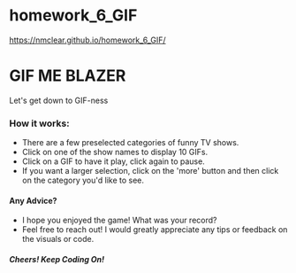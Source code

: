 # homework_6_GIF
https://nmclear.github.io/homework_6_GIF/

# GIF ME BLAZER

Let's get down to GIF-ness

### How it works:
* There are a few preselected categories of funny TV shows.
* Click on one of the show names to display 10 GIFs.
* Click on a GIF to have it play, click again to pause.
* If you want a larger selection, click on the 'more' button and then click on the category you'd like to see.

#### Any Advice?
* I hope you enjoyed the game! What was your record?
* Feel free to reach out! I would greatly appreciate any tips or feedback on the  visuals or code.

##### Cheers! Keep Coding On!
